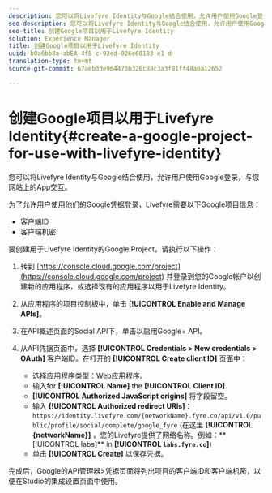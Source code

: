 ```yaml
---
description: 您可以将Livefyre Identity与Google结合使用，允许用户使用Google登录，与您网站上的App交互。
seo-description: 您可以将Livefyre Identity与Google结合使用，允许用户使用Google登录，与您网站上的App交互。
seo-title: 创建Google项目以用于Livefyre Identity
solution: Experience Manager
title: 创建Google项目以用于Livefyre Identity
uuid: b0a6bb8a-abEA-4f5 c-92ed-026e60183 e1 d
translation-type: tm+mt
source-git-commit: 67aeb3de964473b326c88c3a3f81ff48a6a12652

---
```



# 创建Google项目以用于Livefyre Identity{#create-a-google-project-for-use-with-livefyre-identity}

您可以将Livefyre Identity与Google结合使用，允许用户使用Google登录，与您网站上的App交互。

为了允许用户使用他们的Google凭据登录，Livefyre需要以下Google项目信息：

* 客户端ID
* 客户端机密

要创建用于Livefyre Identity的Google Project，请执行以下操作：

1. 转到 [https://console.cloud.google.com/project](https://console.cloud.google.com/project) 并登录到您的Google帐户以创建新的应用程序，或选择现有的应用程序以用于Livefyre Identity。
1. 从应用程序的项目控制板中，单击 **[!UICONTROL Enable and Manage APIs]**。
1. 在API概述页面的Social API下，单击以启用Google+ API。
1. 从API凭据页面中，选择 **[!UICONTROL Credentials > New credentials > OAuth]** 客户端ID。在打开的 **[!UICONTROL Create client ID]** 页面中：

   * 选择应用程序类型：Web应用程序。
   * 输入for **[!UICONTROL Name]** the **[!UICONTROL Client ID]**.
   * **[!UICONTROL Authorized JavaScript origins]** 将字段留空。
   * 输入 **[!UICONTROL Authorized redirect URIs]**： `https://identity.livefyre.com/{networkName}.fyre.co/api/v1.0/public/profile/social/complete/google_fyre` (在这里 **[!UICONTROL {networkName}]** ，您的Livefyre提供了网络名称。例如：** [!UICONTROL labs]** in **[!UICONTROL `labs.fyre.co`]**)
   * 单击 **[!UICONTROL Create]** 以保存凭据。

完成后，Google的API管理器>凭据页面将列出项目的客户端ID和客户端机密，以便在Studio的集成设置页面中使用。
